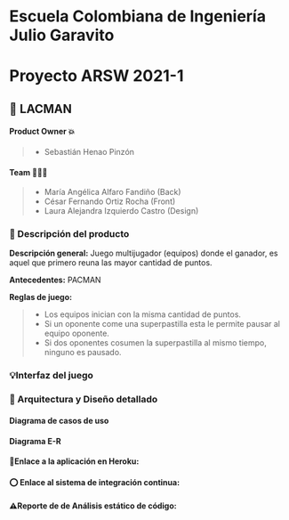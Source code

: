 # Escuela Colombiana de Ingeniería Julio Garavito 
# Proyecto ARSW 2021-1

## 📍 LACMAN

#### Product Owner 💥 
>  - Sebastián Henao Pinzón

#### Team 👤👤👤
>  - María Angélica Alfaro Fandiño (Back)
>  - César Fernando Ortiz Rocha (Front)
>  - Laura Alejandra Izquierdo Castro (Design)

### 🔎 Descripción del producto 
**Descripción general:** Juego multijugador (equipos) donde el ganador, es aquel que primero reuna las mayor cantidad de puntos.

**Antecedentes:** PACMAN
  
**Reglas de juego:**
>  - Los equipos inician con la misma cantidad de puntos.
>  - Si un oponente come una superpastilla esta le permite pausar al equipo oponente.
>  - Si dos oponentes cosumen la superpastilla al mismo tiempo,  ninguno es pausado.

### 💡Interfaz del juego

### 📜 Arquitectura y Diseño detallado
#### Diagrama de casos de uso
#### Diagrama E-R
#### 📎Enlace a la aplicación en Heroku:
#### ⭕ Enlace al sistema de integración continua:
#### ⚠️Reporte de de Análisis estático de código:
